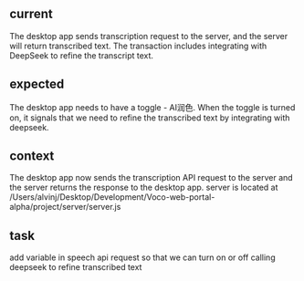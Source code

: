 ## current 

The desktop app sends transcription request to the server, and the server will return transcribed text. The transaction includes integrating with DeepSeek to refine the transcript text.

## expected

The desktop app needs to have a toggle - AI润色. When the toggle is turned on, it signals that we need to refine the transcribed text by integrating with deepseek.

## context

The desktop app now sends the transcription API request to the server and the server returns the response to the desktop app.
server is located at /Users/alvinj/Desktop/Development/Voco-web-portal-alpha/project/server/server.js

## task
add variable in speech api request so that we can turn on or off calling deepseek to refine transcribed text